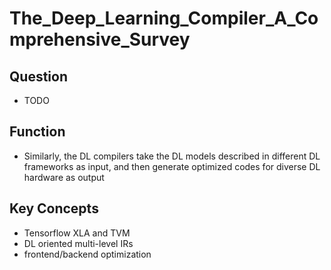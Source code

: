 # The_Deep_Learning_Compiler_A_Comprehensive_Survey
## Question
- TODO
## Function
- Similarly, the DL compilers take the DL models
described in different DL frameworks as input, and then generate optimized codes for diverse DL hardware as
output
## Key Concepts
- Tensorflow XLA and TVM
- DL oriented multi-level IRs
- frontend/backend optimization